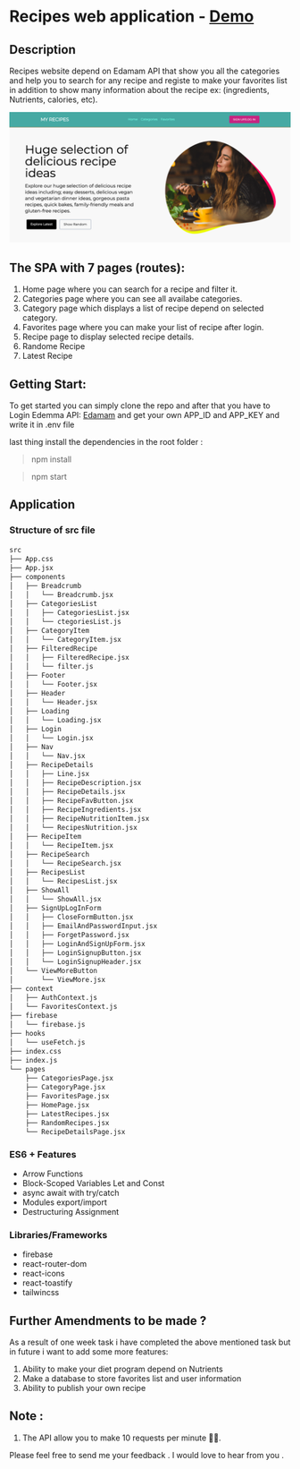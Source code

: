 # Recipes web application - <a href="https://adoring-lovelace-5d27bb.netlify.app/">Demo</a>

## Description

Recipes website depend on Edamam API that show you all the categories and help you to 
search for any recipe and registe to make your favorites list in addition to show many 
information about the recipe ex: (ingredients, Nutrients, calories, etc). 

<img  src='./public/img/home-page.jpg' >

## The SPA with 7 pages (routes):

1. Home page where you can search for a recipe and filter it. 
2. Categories page where you can see all availabe categories.
3. Category page which displays a list of recipe depend on selected category.
4. Favorites page where you can make your list of recipe after login.
5. Recipe page to display selected recipe details.
6. Randome Recipe
7. Latest Recipe


## Getting Start:

To get started you can simply clone the repo and after that you have to Login Edemma
API: <a href="https://developer.edamam.com/edamam-docs-recipe-api-v1">Edamam</a> and 
get your own APP_ID and APP_KEY and write it in .env file

last thing install the dependencies in the root folder : 
> npm install 

> npm start 


## Application

### Structure of src file
```
src
├── App.css
├── App.jsx
├── components
│   ├── Breadcrumb
│   │   └── Breadcrumb.jsx
│   ├── CategoriesList
│   │   ├── CategoriesList.jsx
│   │   └── ctegoriesList.js
│   ├── CategoryItem
│   │   └── CategoryItem.jsx
│   ├── FilteredRecipe
│   │   ├── FilteredRecipe.jsx
│   │   └── filter.js
│   ├── Footer
│   │   └── Footer.jsx
│   ├── Header
│   │   └── Header.jsx
│   ├── Loading
│   │   └── Loading.jsx
│   ├── Login
│   │   └── Login.jsx
│   ├── Nav
│   │   └── Nav.jsx
│   ├── RecipeDetails
│   │   ├── Line.jsx
│   │   ├── RecipeDescription.jsx
│   │   ├── RecipeDetails.jsx
│   │   ├── RecipeFavButton.jsx
│   │   ├── RecipeIngredients.jsx
│   │   ├── RecipeNutritionItem.jsx
│   │   └── RecipesNutrition.jsx
│   ├── RecipeItem
│   │   └── RecipeItem.jsx
│   ├── RecipeSearch
│   │   └── RecipeSearch.jsx
│   ├── RecipesList
│   │   └── RecipesList.jsx
│   ├── ShowAll
│   │   └── ShowAll.jsx
│   ├── SignUpLogInForm
│   │   ├── CloseFormButton.jsx
│   │   ├── EmailAndPasswordInput.jsx
│   │   ├── ForgetPassword.jsx
│   │   ├── LoginAndSignUpForm.jsx
│   │   ├── LoginSignupButton.jsx
│   │   └── LoginSignupHeader.jsx
│   └── ViewMoreButton
│       └── ViewMore.jsx
├── context
│   ├── AuthContext.js
│   └── FavoritesContext.js
├── firebase
│   └── firebase.js
├── hooks
│   └── useFetch.js
├── index.css
├── index.js
└── pages
    ├── CategoriesPage.jsx
    ├── CategoryPage.jsx
    ├── FavoritesPage.jsx
    ├── HomePage.jsx
    ├── LatestRecipes.jsx
    ├── RandomRecipes.jsx
    └── RecipeDetailsPage.jsx
```

### ES6 + Features

* Arrow Functions
* Block-Scoped Variables Let and Const
* async await with try/catch
* Modules export/import
* Destructuring Assignment


### Libraries/Frameworks

* firebase
* react-router-dom
* react-icons
* react-toastify
* tailwincss



## Further Amendments to be made ?

As a result of one week task i have completed the above mentioned task but in future i want to add some more features:

1. Ability to make your diet program depend on Nutrients
2. Make a database to store favorites list and user information 
3. Ability to publish your own recipe

## Note : 
1. The API allow you to make 10 requests per minute :face_with_spiral_eyes:.


Please feel free to send me your feedback . I would love to hear from you . 





